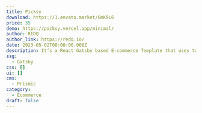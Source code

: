 ```yaml
---
title: Picksy
download: https://1.envato.market/GmK9L6
price: 35
demo: https://picksy.vercel.app/minimal/
author: REDQ
author_link: https://redq.io/
date: 2023-05-02T00:00:00.000Z
description: It’s a React Gatsby based E-commerce Template that uses two Headless API.
ssg:
  - Gatsby
css: []
ui: []
cms:
  - Prismic
category:
  - Ecommerce
draft: false
---
```

